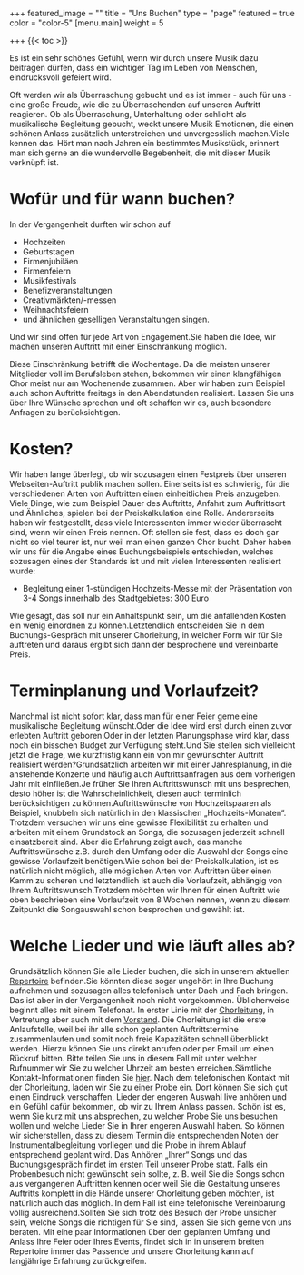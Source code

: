 +++
featured_image = ""
title = "Uns Buchen"
type = "page"
featured = true
color = "color-5"
[menu.main]
weight = 5

+++
{{< toc >}}

Es ist ein sehr schönes Gefühl, wenn wir durch unsere Musik dazu beitragen dürfen, dass ein wichtiger Tag im Leben von Menschen, eindrucksvoll gefeiert wird.

Oft werden wir als Überraschung gebucht und es ist immer - auch für uns - eine große Freude, wie die zu Überraschenden auf unseren Auftritt reagieren. Ob als Überraschung, Unterhaltung oder schlicht als musikalische Begleitung gebucht, weckt unsere Musik Emotionen, die einen schönen Anlass zusätzlich unterstreichen und unvergesslich machen.Viele kennen das. Hört man nach Jahren ein bestimmtes Musikstück, erinnert man sich gerne an die wundervolle Begebenheit, die mit dieser Musik verknüpft ist.

# Wofür und für wann buchen?

In der Vergangenheit durften wir schon auf

* Hochzeiten
* Geburtstagen
* Firmenjubiläen
* Firmenfeiern
* Musikfestivals
* Benefizveranstaltungen
* Creativmärkten/-messen
* Weihnachtsfeiern
* und ähnlichen geselligen Veranstaltungen singen.

Und wir sind offen für jede Art von Engagement.Sie haben die Idee, wir machen unseren Auftritt mit einer Einschränkung möglich.

Diese Einschränkung betrifft die Wochentage. Da die meisten unserer Mitglieder voll im Berufsleben stehen, bekommen wir einen klangfähigen Chor meist nur am Wochenende zusammen. Aber wir haben zum Beispiel auch schon Auftritte freitags in den Abendstunden realisiert. Lassen Sie uns über Ihre Wünsche sprechen und oft schaffen wir es, auch besondere Anfragen zu berücksichtigen.

# Kosten?

Wir haben lange überlegt, ob wir sozusagen einen Festpreis über unseren Webseiten-Auftritt publik machen sollen. Einerseits ist es schwierig, für die verschiedenen Arten von Auftritten einen einheitlichen Preis anzugeben. Viele Dinge, wie zum Beispiel Dauer des Auftritts, Anfahrt zum Auftrittsort und Ähnliches, spielen bei der Preiskalkulation eine Rolle. Andererseits haben wir festgestellt, dass viele Interessenten immer wieder überrascht sind, wenn wir einen Preis nennen. Oft stellen sie fest, dass es doch gar nicht so viel teurer ist, nur weil man einen ganzen Chor bucht. Daher haben wir uns für die Angabe eines Buchungsbeispiels entschieden, welches sozusagen eines der Standards ist und mit vielen Interessenten realisiert wurde:

* Begleitung einer 1-stündigen Hochzeits-Messe mit der Präsentation von 3-4 Songs innerhalb des Stadtgebietes: 300 Euro

Wie gesagt, das soll nur ein Anhaltspunkt sein, um die anfallenden Kosten ein wenig einordnen zu können.Letztendlich entscheiden Sie in dem Buchungs-Gespräch mit unserer Chorleitung, in welcher Form wir für Sie auftreten und daraus ergibt sich dann der besprochene und vereinbarte Preis.

# Terminplanung und Vorlaufzeit?

Manchmal ist nicht sofort klar, dass man für einer Feier gerne eine musikalische Begleitung wünscht.Oder die Idee wird erst durch einen zuvor erlebten Auftritt geboren.Oder in der letzten Planungsphase wird klar, dass noch ein bisschen Budget zur Verfügung steht.Und Sie stellen sich vielleicht jetzt die Frage, wie kurzfristig kann ein von mir gewünschter Auftritt realisiert werden?Grundsätzlich arbeiten wir mit einer Jahresplanung, in die anstehende Konzerte und häufig auch Auftrittsanfragen aus dem vorherigen Jahr mit einfließen.Je früher Sie Ihren Auftrittswunsch mit uns besprechen, desto höher ist die Wahrscheinlichkeit, diesen auch terminlich berücksichtigen zu können.Auftrittswünsche von Hochzeitspaaren als Beispiel, knubbeln sich natürlich in den klassischen „Hochzeits-Monaten“. Trotzdem versuchen wir uns eine gewisse Flexibilität zu erhalten und arbeiten mit einem Grundstock an Songs, die sozusagen jederzeit schnell einsatzbereit sind. Aber die Erfahrung zeigt auch, das manche Auftrittswünsche z.B. durch den Umfang oder die Auswahl der Songs eine gewisse Vorlaufzeit benötigen.Wie schon bei der Preiskalkulation, ist es natürlich nicht möglich, alle möglichen Arten von Auftritten über einen Kamm zu scheren und letztendlich ist auch die Vorlaufzeit, abhängig von Ihrem Auftrittswunsch.Trotzdem möchten wir Ihnen für einen Auftritt wie oben beschrieben eine Vorlaufzeit von 8 Wochen nennen, wenn zu diesem Zeitpunkt die Songauswahl schon besprochen und gewählt ist.

# Welche Lieder und wie läuft alles ab?

Grundsätzlich können Sie alle Lieder buchen, die sich in unserem aktuellen [Repertoire](https://gospelvoices.org/repertoire.htm) befinden.Sie könnten diese sogar ungehört in Ihre Buchung aufnehmen und sozusagen alles telefonisch unter Dach und Fach bringen. Das ist aber in der Vergangenheit noch nicht vorgekommen. Üblicherweise beginnt alles mit einem Telefonat. In erster Linie mit der [Chorleitung](https://gospelvoices.org/kontakt.htm#Chorleitung), in Vertretung aber auch mit dem [Vorstand](https://gospelvoices.org/kontakt.htm#Vorstand). Die Chorleitung ist die erste Anlaufstelle, weil bei ihr alle schon geplanten Auftrittstermine zusammenlaufen und somit noch freie Kapazitäten schnell überblickt werden. Hierzu können Sie uns direkt anrufen oder per Email um einen Rückruf bitten. Bitte teilen Sie uns in diesem Fall mit unter welcher Rufnummer wir Sie zu welcher Uhrzeit am besten erreichen.Sämtliche Kontakt-Informationen finden Sie [hier](https://gospelvoices.org/kontakt.htm). Nach dem telefonischen Kontakt mit der Chorleitung, laden wir Sie zu einer Probe ein. Dort können Sie sich gut einen Eindruck verschaffen, Lieder der engeren Auswahl live anhören und ein Gefühl dafür bekommen, ob wir zu Ihrem Anlass passen. Schön ist es, wenn Sie kurz mit uns absprechen, zu welcher Probe Sie uns besuchen wollen und welche Lieder Sie in Ihrer engeren Auswahl haben. So können wir sicherstellen, dass zu diesem Termin die entsprechenden Noten der Instrumentalbegleitung vorliegen und die Probe in ihrem Ablauf entsprechend geplant wird. Das Anhören „Ihrer“ Songs und das Buchungsgespräch findet im ersten Teil unserer Probe statt. Falls ein Probenbesuch nicht gewünscht sein sollte, z. B. weil Sie die Songs schon aus vergangenen Auftritten kennen oder weil Sie die Gestaltung unseres Auftritts komplett in die Hände unserer Chorleitung geben möchten, ist natürlich auch das möglich. In dem Fall ist eine telefonische Vereinbarung völlig ausreichend.Sollten Sie sich trotz des Besuch der Probe unsicher sein, welche Songs die richtigen für Sie sind, lassen Sie sich gerne von uns beraten. Mit eine paar Informationen über den geplanten Umfang und Anlass Ihre Feier oder Ihres Events, findet sich in in unserem breiten Repertoire immer das Passende und unsere Chorleitung kann auf langjährige Erfahrung zurückgreifen.
